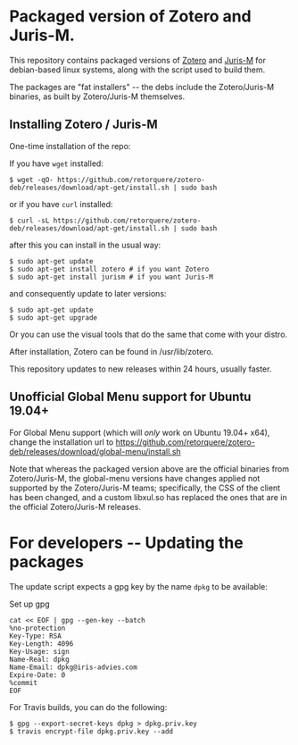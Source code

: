 # Packaged version of Zotero and Juris-M.

This repository contains packaged versions of [Zotero](https://www.zotero.org) and [Juris-M](https://juris-m.github.io) for debian-based linux systems, along with the script used to build them.

The packages are "fat installers" -- the debs include the Zotero/Juris-M binaries, as built by Zotero/Juris-M themselves. 

## Installing Zotero / Juris-M

One-time installation of the repo:

If you have `wget` installed:

```
$ wget -qO- https://github.com/retorquere/zotero-deb/releases/download/apt-get/install.sh | sudo bash
```

or if you have `curl` installed:

```
$ curl -sL https://github.com/retorquere/zotero-deb/releases/download/apt-get/install.sh | sudo bash
```

after this you can install in the usual way:

```
$ sudo apt-get update
$ sudo apt-get install zotero # if you want Zotero
$ sudo apt-get install jurism # if you want Juris-M
```

and consequently update to later versions:

```
$ sudo apt-get update
$ sudo apt-get upgrade
```

Or you can use the visual tools that do the same that come with your distro.

After installation, Zotero can be found in /usr/lib/zotero.

This repository updates to new releases within 24 hours, usually faster.

## Unofficial Global Menu support for Ubuntu 19.04+

For Global Menu support (which will *only* work on Ubuntu 19.04+ x64), change the installation url to https://github.com/retorquere/zotero-deb/releases/download/global-menu/install.sh

Note that whereas the packaged version above are the official binaries from Zotero/Juris-M, the global-menu versions have changes applied not supported by the Zotero/Juris-M teams; specifically, the CSS of the client has been changed, and a custom libxul.so has replaced the ones that are in the official Zotero/Juris-M releases.

# For developers -- Updating the packages

The update script expects a gpg key by the name `dpkg` to be available:

Set up gpg

```
cat << EOF | gpg --gen-key --batch
%no-protection
Key-Type: RSA
Key-Length: 4096
Key-Usage: sign
Name-Real: dpkg
Name-Email: dpkg@iris-advies.com
Expire-Date: 0
%commit
EOF
```

For Travis builds, you can do the following:

```
$ gpg --export-secret-keys dpkg > dpkg.priv.key
$ travis encrypt-file dpkg.priv.key --add
```
